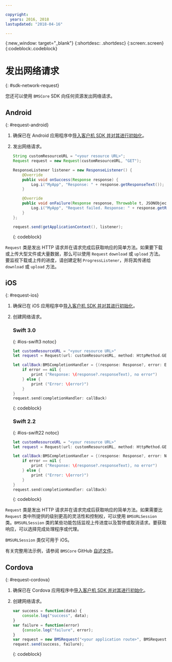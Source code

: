 ```yaml
---

copyright:
  years: 2016, 2018
lastupdated: "2018-04-16"

---
```

{:new_window: target="_blank"}
{:shortdesc: .shortdesc}
{:screen:.screen}
{:codeblock:.codeblock}

# 发出网络请求
{: #sdk-network-request}

您还可以使用 `BMSCore` SDK 向任何资源发出网络请求。

## Android
{: #request-android}

1. 确保已在 Android 应用程序中[导入客户机 SDK 并对其进行初始化](sdk_BMSClient.html#init-BMSClient-android)。

2. 发出网络请求。

	```Java
	String customResourceURL = "<your resource URL>";
	Request request = new Request(customResourceURL, "GET");

	ResponseListener listener = new ResponseListener() {
		@Override
		public void onSuccess(Response response) {
			Log.i("MyApp", "Response: " + response.getResponseText());
		}

		@Override
		public void onFailure(Response response, Throwable t, JSONObject extendedInfo) {
			Log.i("MyApp", "Request failed. Response: " + response.getResponseText() + ". Error: " + t.getLocalizedMessage());
		}
	};

	request.send(getApplicationContext(), listener);
	```
	{: codeblock}

`Request` 类是发出 HTTP 请求并在请求完成后获取响应的简单方法。如果要下载或上传大型文件或大量数据，那么可以使用 `Request` `download` 或 `upload` 方法。要监视下载或上传的进度，请创建定制 `ProgressListener`，并将其传递给 `download` 或 `upload` 方法。

<!--For complete usage examples, see the `BMSCore` GitHub [README](https://github.com/ibm-bluemix-mobile-services/bms-clientsdk-android-core).-->


## iOS
{: #request-ios}

1. 确保已在 iOS 应用程序中[导入客户机 SDK 并对其进行初始化](sdk_BMSClient.html#init-BMSClient-ios)。

2. 创建网络请求。

	### Swift 3.0
	{: #ios-swift3 notoc}

	```Swift
	let customResourceURL = "<your resource URL>"
	let request = Request(url: customResourceURL, method: HttpMethod.GET)

	let callBack:BMSCompletionHandler = {(response: Response?, error: Error?) in
		if error == nil {
			print ("Response: \(response?.responseText), no error")
		} else {
			print ("Error: \(error)")
		}
	}
	request.send(completionHandler: callBack)
	```
	{: codeblock}

	### Swift 2.2
	{: #ios-swift22 notoc}

	```Swift
	let customResourceURL = "<your resource URL>"
	let request = Request(url: customResourceURL, method: HttpMethod.GET)

	let callBack:BMSCompletionHandler = {(response: Response?, error: NSError?) in
		if error == nil {
			print ("Response: \(response?.responseText), no error")
		} else {
			print ("Error: \(error)")
		}
	}
	request.send(completionHandler: callBack)
	```
	{: codeblock}

`Request` 类是发出 HTTP 请求并在请求完成后获取响应的简单方法。如果需要比 `Request` 类中所提供的级别更高的灵活性和控制权，可以使用 `BMSURLSession` 类。`BMSURLSession` 类的某些功能包括监视上传进度以及暂停或取消请求。要获取响应，可以选择完成处理程序或代理。

`BMSURLSession` 类仅可用于 iOS。

有关完整用法示例，请参阅 `BMSCore` GitHub [自述文件](https://github.com/ibm-bluemix-mobile-services/bms-clientsdk-swift-core)。


## Cordova
{: #request-cordova}

1. 确保已在 Cordova 应用程序中[导入客户机 SDK 并对其进行初始化](sdk_BMSClient.html#init-BMSClient-cordova)。

2. 创建网络请求。

	```Javascript
	var success = function(data) {
		console.log("success", data);
	}
	var failure = function(error)
		{console.log("failure", error);
	}
	var request = new BMSRequest("<your application route>", BMSRequest.GET);
	request.send(success, failure);
	```
	{: codeblock}

